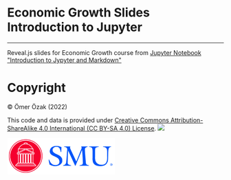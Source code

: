 # Economic Growth Slides Introduction to Jupyter
---

Reveal.js slides for Economic Growth course from [Jupyter Notebook "Introduction to Jypyter and Markdown"](https://github.com/SMU-Econ-Growth/EconGrowthUG-Notebooks/blob/main/Intro-Jupyter.ipynb)

# Copyright 

&copy; Ömer Özak (2022)

This code and data is provided under [Creative Commons Attribution-ShareAlike 4.0 International (CC BY-SA 4.0) License](https://creativecommons.org/licenses/by-sa/4.0/). ![](http://mirrors.creativecommons.org/presskit/buttons/88x31/svg/by-sa.svg)

[<img src="https://github.com/measuring-culture/Expanding-Measurement-Culture-Facebook-JRSI/blob/main/pics/SMUlogowWordmarkRB.jpg?raw=true" width="250">](http://omerozak.com)

